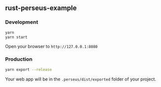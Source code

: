 ## rust-perseus-example

### Development

```bash
yarn
yarn start
```

Open your browser to `http://127.0.0.1:8080`

### Production

```bash
yarn export --release
```

Your web app will be in the `.perseus/dist/exported` folder of your project.
